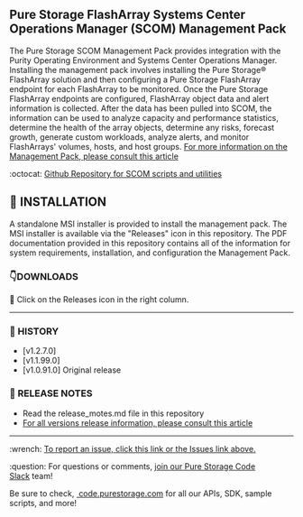 
## Pure Storage FlashArray Systems Center Operations Manager (SCOM) Management Pack


The Pure Storage SCOM Management Pack provides integration with the Purity Operating Environment and Systems Center Operations Manager. Installing the management pack involves installing the Pure Storage® FlashArray solution and then configuring a Pure Storage FlashArray endpoint for each FlashArray to be monitored. Once the Pure
Storage FlashArray endpoints are configured, FlashArray object data and alert information is collected. After the data has been pulled into SCOM, the information can be used to analyze capacity and performance statistics, determine the health of the array objects, determine any risks, forecast growth, generate custom workloads, analyze alerts, and monitor FlashArrays' volumes, hosts, and host groups.
[For more information on the Management Pack, please consult this article](https://support.purestorage.com/Solutions/Microsoft_Platform_Guide/System_Center_Suite/Management_Pack)

:octocat: [Github Repository for SCOM scripts and utilities](https://github.com/PureStorage-OpenConnect/FlashArray-SCOM-Scripts)

## :floppy_disk: INSTALLATION
A standalone MSI installer is provided to install the management pack. The MSI installer is available via the "Releases" icon in this repository. The PDF documentation provided in this repository contains all of the information for system requirements, installation, and configuration the Management Pack.

### :point_down:DOWNLOADS
:small_orange_diamond: Click on the Releases icon in the right column.<br>

<!-- wp:separator -->
<hr class="wp-block-separator"/>
<!-- /wp:separator -->

### :date: HISTORY
* [v1.2.7.0]
* [v1.1.99.0]
* [v1.0.91.0] Original release

### :paperclip: RELEASE NOTES
- Read the release_motes.md file in this repository
- [For all versions release information, please consult this article](https://support.purestorage.com/Solutions/Microsoft_Platform_Guide/System_Center_Suite/Management_Pack)


<!-- wp:separator -->
<hr class="wp-block-separator"/>
<!-- /wp:separator -->

<!-- wp:paragraph -->
<p> :wrench: <a href="https://github.com/PureStorage-Connect/SCOM-Management-Pack/issues">To report an issue, click this link or the Issues link above.</a></p>
<!-- /wp:paragraph -->

<!-- wp:paragraph -->
<p> :question: For questions or comments,&nbsp;<a href="https://codeinvite.purestorage.com/">join our Pure Storage Code Slack</a>&nbsp;team!</p>
<!-- /wp:paragraph -->

<!-- wp:paragraph -->
<p>Be sure to check,&nbsp;<a href="https://code.purestorage.com/"> code.purestorage.com</a> for all our APIs, SDK, sample scripts, and more!</p>
<!-- /wp:paragraph -->
